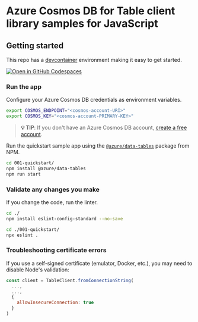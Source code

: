 # Azure Cosmos DB for Table client library samples for JavaScript


## Getting started

This repo has a [devcontainer](https://containers.dev) environment making it easy to get started.

[![Open in GitHub Codespaces](https://github.com/codespaces/badge.svg)](https://codespaces.new/Azure-Samples/cosmos-db-table-javascript-samples?quickstart=1)

### Run the app

Configure your Azure Cosmos DB credentials as environment variables.

```bash
export COSMOS_ENDPOINT="<cosmos-account-URI>"
export COSMOS_KEY="<cosmos-account-PRIMARY-KEY>"
```

> **💡 TIP**: If you don't have an Azure Cosmos DB account, [create a free account](https://cosmos.azure.com/try/).

Run the quickstart sample app using the [`@azure/data-tables`](https://www.npmjs.com/package/@azure/data-tables) package from NPM.

```bash
cd 001-quickstart/
npm install @azure/data-tables
npm run start
```

### Validate any changes you make

If you change the code, run the linter.

```bash
cd ./
npm install eslint-config-standard --no-save
```

```bash
cd ./001-quickstart/
npx eslint .
```

### Troubleshooting certificate errors

If you use a self-signed certificate (emulator, Docker, etc.), you may need to disable Node's validation:

```javascript
const client = TableClient.fromConnectionString(
  ...,
  ...,
  {
    allowInsecureConnection: true
  }
)
```
